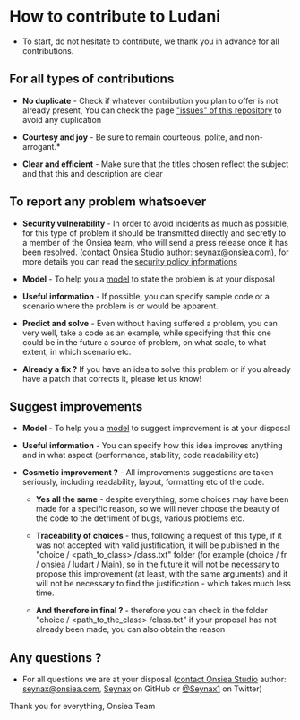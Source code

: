 # How to contribute to Ludani

- To start, do not hesitate to contribute, we thank you in advance for all contributions.

## For all types of contributions

- **No duplicate** - Check if whatever contribution you plan to offer is not already present, You can check the page ["issues" of this repository](https://github.com/OnsieaStudio/Ludani/issues) to avoid any duplication

- **Courtesy and joy** - Be sure to remain courteous, polite, and non-arrogant.*

- **Clear and efficient** - Make sure that the titles chosen reflect the subject and that this and description are clear

## To report any problem whatsoever

- **Security vulnerability** - In order to avoid incidents as much as possible, for this type of problem it should be transmitted directly and secretly to a member of the Onsiea team, who will send a press release once it has been resolved. ([contact Onsiea Studio](https://github.com/OnsieaStudio/Ludani/wiki/Contact) author: seynax@onsiea.com), for more details you can read the [security policy informations](https://github.com/OnsieaStudio/Ludani/blob/main/SECURITY.md#security-policy)

- **Model** - To help you a [model](https://github.com/OnsieaStudio/Ludani/blob/main/.github/ISSUE_TEMPLATE/bug_report.md) to state the problem is at your disposal

- **Useful information** - If possible, you can specify sample code or a scenario where the problem is or would be apparent.

- **Predict and solve** - Even without having suffered a problem, you can very well, take a code as an example, while specifying that this one could be in the future a source of problem, on what scale, to what extent, in which scenario etc.

- **Already a fix ?** If you have an idea to solve this problem or if you already have a patch that corrects it, please let us know!

## Suggest improvements

- **Model** - To help you a [model](https://github.com/OnsieaStudio/Ludani/blob/main/.github/ISSUE_TEMPLATE/feature_request.md) to suggest improvement is at your disposal

- **Useful information** - You can specify how this idea improves anything and in what aspect (performance, stability, code readability etc)

- **Cosmetic improvement ?** - All improvements suggestions are taken seriously, including readability, layout, formatting etc of the code.

  - **Yes all the same** - despite everything, some choices may have been made for a specific reason, so we will never choose the beauty of the code to the detriment of bugs, various problems etc.

  - **Traceability of choices** - thus, following a request of this type, if it was not accepted with valid justification, it will be published in the "choice / <path_to_class> /class.txt" folder (for example (choice / fr / onsiea / ludart / Main), so in the future it will not be necessary to propose this improvement (at least, with the same arguments) and it will not be necessary to find the justification - which takes much less time.

  - **And therefore in final ?** - therefore you can check in the folder "choice / <path_to_the_class> /class.txt" if your proposal has not already been made, you can also obtain the reason

## Any questions ?

- For all questions we are at your disposal ([contact Onsiea Studio](https://github.com/OnsieaStudio/Ludani/wiki/Contact) author: seynax@onsiea.com, [Seynax](https://github.com/seynax) on GitHub or [@Seynax1](https://twitter.com/Seynax1) on Twitter)

Thank you for everything,
Onsiea Team